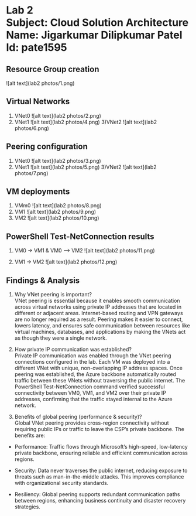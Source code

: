# Lab 2 <br> Subject: Cloud Solution Architecture  <br> Name: Jigarkumar Dilipkumar Patel <br> Id: pate1595


## Resource Group creation
![alt text](lab2 photos/1.png)

## Virtual Networks
1) VNet0
 ![alt text](lab2 photos/2.png)
2) VNet1
 ![alt text](lab2 photos/4.png)
3)VNet2
 ![alt text](lab2 photos/6.png)


## Peering configuration 
1) VNet0
![alt text](lab2 photos/3.png)
2) VNet1
![alt text](lab2 photos/5.png) 
3)VNet2
![alt text](lab2 photos/7.png) 



## VM deployments
1) VMm0
![alt text](lab2 photos/8.png)
2) VM1
![alt text](lab2 photos/9.png)
3) VM2
![alt text](lab2 photos/10.png)


## PowerShell Test-NetConnection results
1) VM0 -> VM1 & VM0 --> VM2
![alt text](lab2 photos/11.png)

2) VM1 -> VM2
![alt text](lab2 photos/12.png)

## Findings & Analysis

1. Why VNet peering is important?<br>
VNet peering is essential because it enables smooth communication across virtual networks using private IP addresses that are located in different or adjacent areas. Internet-based routing and VPN gateways are no longer required as a result. Peering makes it easier to connect, lowers latency, and ensures safe communication between resources like virtual machines, databases, and applications by making the VNets act as though they were a single network.

2. How private IP communication was established? <br>
Private IP communication was enabled through the VNet peering connections configured in the lab. Each VM was deployed into a different VNet with unique, non-overlapping IP address spaces. Once peering was established, the Azure backbone automatically routed traffic between these VNets without traversing the public internet. The PowerShell Test-NetConnection command verified successful connectivity between VM0, VM1, and VM2 over their private IP addresses, confirming that the traffic stayed internal to the Azure network.

3. Benefits of global peering (performance & security)?<br>
Global VNet peering provides cross-region connectivity without requiring public IPs or traffic to leave the CSP’s private backbone. The benefits are:

- Performance: Traffic flows through Microsoft’s high-speed, low-latency private backbone, ensuring reliable and efficient communication across regions.

- Security: Data never traverses the public internet, reducing exposure to threats such as man-in-the-middle attacks. This improves compliance with organizational security standards.


- Resiliency: Global peering supports redundant communication paths between regions, enhancing business continuity and disaster recovery strategies.
